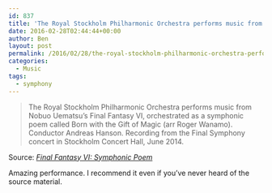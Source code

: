 ```yaml
---
id: 837
title: 'The Royal Stockholm Philharmonic Orchestra performs music from Nobuo Uematsu&#8217;s Final Fantasy VI'
date: 2016-02-28T02:44:44+00:00
author: Ben
layout: post
permalink: /2016/02/28/the-royal-stockholm-philharmonic-orchestra-performs-music-from-nobuo-uematsus-final-fantasy-vi/
categories:
  - Music
tags:
  - symphony
---
```

> The Royal Stockholm Philharmonic Orchestra performs music from Nobuo Uematsu&#8217;s Final Fantasy VI, orchestrated as a symphonic poem called Born with the Gift of Magic (arr Roger Wanamo). Conductor Andreas Hanson. Recording from the Final Symphony concert in Stockholm Concert Hall, June 2014.

Source: _[Final Fantasy VI: Symphonic Poem](http://rspoplay.com/?m=DcYk7tk9fdSiKvNw_aykcw)_

Amazing performance. I recommend it even if you&#8217;ve never heard of the source material.